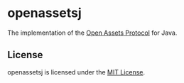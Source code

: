# openassetsj 
The implementation of the [Open Assets Protocol](https://github.com/OpenAssets/open-assets-protocol) for Java.


## License

openassetsj is licensed under the [MIT License](LICENSE).